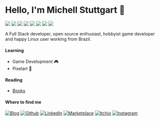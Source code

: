 # Hello, I'm Michell Stuttgart 👋

![](https://img.shields.io/badge/Code-Python-informational?style=flat-square&logo=python&logoColor=white&color=a6bdbd)
![](https://img.shields.io/badge/Code-C%2B%2B-informational?style=flat-square&logo=c%2B%2B&logoColor=white&color=a6bdbd)
![](https://img.shields.io/badge/Shell-Bash-informational?style=flat-square&logo=gnu-bash&logoColor=white&color=a6bdbd)
![](https://img.shields.io/badge/Tools-PostgreSQL-informational?style=flat-square&logo=postgresql&logoColor=white&color=a6bdbd)
![](https://img.shields.io/badge/Tools-Git-informational?style=flat-square&logo=git&logoColor=white&color=a6bdbd)
![](https://img.shields.io/badge/Tools-GodotEngine-informational?style=flat-square&logo=godot-engine&logoColor=white&color=a6bdbd)
![](https://img.shields.io/badge/Tools-Aseprite-informational?style=flat-square&logo=aseprite&logoColor=white&color=a6bdbd)
![](https://img.shields.io/badge/OS-Linux-informational?style=flat-square&logo=linux&logoColor=white&color=a6bdbd)

A Full Stack developer, open source enthusiast, hobbyist game developer and happy Linux user working from Brazil. 

#### Learning

* Game Development :video_game:
* Pixelart :art:

#### Reading

* [Books](https://www.skoob.com.br/estante/livros/todos/5763185)

#### Where to find me
<p>
  <a href="https://mstuttgart.github.io/" target="_blank"><img alt="Blog" src="https://img.shields.io/badge/blog-teal.svg?color=a6bdbd&style=for-the-badge&logo=www&logoColor=afc8a0" /></a>
  <a href="https://github.com/mstuttgart" target="_blank"><img alt="Github" src="https://img.shields.io/badge/GitHub-%2312100E.svg?&style=for-the-badge&logo=Github&logoColor=white" /></a> 
  <a href="https://www.linkedin.com/in/mstuttgart" target="_blank"><img alt="LinkedIn" src="https://img.shields.io/badge/linkedin-%230077B5.svg?&style=for-the-badge&logo=linkedin&logoColor=white" /></a>
  <a href="https://marketplace.visualstudio.com/publishers/mstuttgart" target="_blank"><img alt="Marketplace" src="https://img.shields.io/badge/marketplace-yellow.svg?&style=for-the-badge&logo=visual-studio-code&logoColor=white" /></a>
  <a href="https://michstuttgart.itch.io/" target="_blank"><img alt="Itchio" src="https://img.shields.io/badge/itchio-gray.svg?&style=for-the-badge&logo=itch.io&logoColor=white" /></a>
    <a href="https://www.instagram.com/michstuttgart/" target="_blank"><img alt="Instagram" src="https://img.shields.io/badge/Instagram-E4405F?style=for-the-badge&logo=instagram&logoColor=white" /></a>
</p>

